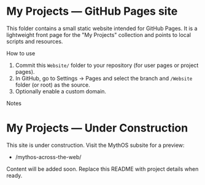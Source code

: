 # My Projects — GitHub Pages site

This folder contains a small static website intended for GitHub Pages. It is a lightweight front page for the "My Projects" collection and points to local scripts and resources.

How to use

1. Commit this `Website/` folder to your repository (for user pages or project pages).
2. In GitHub, go to Settings → Pages and select the branch and `/Website` folder (or root) as the source.
3. Optionally enable a custom domain.

Notes

# My Projects — Under Construction

This site is under construction. Visit the MythOS subsite for a preview:

- /mythos-across-the-web/

Content will be added soon. Replace this README with project details when ready.
